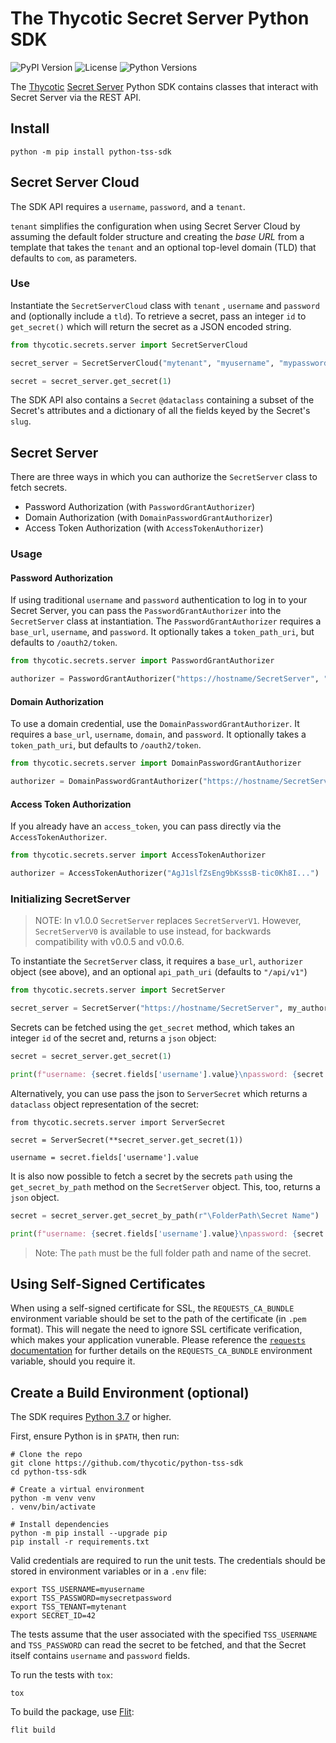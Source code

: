 # The Thycotic Secret Server Python SDK

![PyPI Version](https://img.shields.io/pypi/v/python-tss-sdk) ![License](https://img.shields.io/github/license/thycotic/python-tss-sdk) ![Python Versions](https://img.shields.io/pypi/pyversions/python-tss-sdk)

The [Thycotic](https://thycotic.com/) [Secret Server](https://thycotic.com/products/secret-server/) Python SDK contains classes that interact with Secret Server via the REST API.

## Install

```shell
python -m pip install python-tss-sdk
```

## Secret Server Cloud

The SDK API requires a `username`, `password`, and a `tenant`.

`tenant` simplifies the configuration when using Secret Server Cloud by assuming the default folder structure and creating the _base URL_ from a template that takes the `tenant` and an optional top-level domain (TLD) that defaults to `com`, as parameters.

### Use

Instantiate the `SecretServerCloud` class with `tenant` , `username` and `password` and (optionally include a `tld`). To retrieve a secret, pass an integer `id` to `get_secret()` which will return the secret as a JSON encoded string.

```python
from thycotic.secrets.server import SecretServerCloud

secret_server = SecretServerCloud("mytenant", "myusername", "mypassword")

secret = secret_server.get_secret(1)
```

The SDK API also contains a `Secret` `@dataclass` containing a subset of the Secret's attributes and a dictionary of all the fields keyed by the Secret's `slug`.

## Secret Server

There are three ways in which you can authorize the `SecretServer` class to fetch secrets.

- Password Authorization (with `PasswordGrantAuthorizer`)
- Domain Authorization (with `DomainPasswordGrantAuthorizer`)
- Access Token Authorization (with `AccessTokenAuthorizer`)

### Usage

#### Password Authorization

If using traditional `username` and `password` authentication to log in to your Secret Server, you can pass the `PasswordGrantAuthorizer` into the `SecretServer` class at instantiation. The `PasswordGrantAuthorizer` requires a `base_url`, `username`, and `password`. It optionally takes a `token_path_uri`, but defaults to `/oauth2/token`.

```python
from thycotic.secrets.server import PasswordGrantAuthorizer

authorizer = PasswordGrantAuthorizer("https://hostname/SecretServer", "myusername", "mypassword")
```

#### Domain Authorization

To use a domain credential, use the `DomainPasswordGrantAuthorizer`. It requires a `base_url`, `username`, `domain`, and `password`. It optionally takes a `token_path_uri`, but defaults to `/oauth2/token`.

```python
from thycotic.secrets.server import DomainPasswordGrantAuthorizer

authorizer = DomainPasswordGrantAuthorizer("https://hostname/SecretServer", "myusername", "mydomain", "mypassword")
```

#### Access Token Authorization

If you already have an `access_token`, you can pass directly via the `AccessTokenAuthorizer`.

```python
from thycotic.secrets.server import AccessTokenAuthorizer

authorizer = AccessTokenAuthorizer("AgJ1slfZsEng9bKsssB-tic0Kh8I...")
```

### Initializing SecretServer

> NOTE: In v1.0.0 `SecretServer` replaces `SecretServerV1`. However, `SecretServerV0` is available to use instead, for backwards compatibility with v0.0.5 and v0.0.6.

To instantiate the `SecretServer` class, it requires a `base_url`, `authorizer` object (see above), and an optional `api_path_uri` (defaults to `"/api/v1"`)

```python
from thycotic.secrets.server import SecretServer

secret_server = SecretServer("https://hostname/SecretServer", my_authorizer)
```

Secrets can be fetched using the `get_secret` method, which takes an integer `id` of the secret and, returns a `json` object:

```python
secret = secret_server.get_secret(1)

print(f"username: {secret.fields['username'].value}\npassword: {secret.fields['password'].value}")
```

Alternatively, you can use pass the json to `ServerSecret` which returns a `dataclass` object representation of the secret:

```shell
from thycotic.secrets.server import ServerSecret

secret = ServerSecret(**secret_server.get_secret(1))

username = secret.fields['username'].value
```

It is also now possible to fetch a secret by the secrets `path` using the `get_secret_by_path` method on the `SecretServer` object. This, too, returns a `json` object.

```python
secret = secret_server.get_secret_by_path(r"\FolderPath\Secret Name")

print(f"username: {secret.fields['username'].value}\npassword: {secret.fields['password'].value}")
```

> Note: The `path` must be the full folder path and name of the secret.

## Using Self-Signed Certificates

When using a self-signed certificate for SSL, the `REQUESTS_CA_BUNDLE` environment variable should be set to the path of the certificate (in `.pem` format). This will negate the need to ignore SSL certificate verification, which makes your application vunerable. Please reference the [`requests` documentation](https://docs.python-requests.org/en/master/user/advanced/#ssl-cert-verification) for further details on the `REQUESTS_CA_BUNDLE` environment variable, should you require it.

## Create a Build Environment (optional)

The SDK requires [Python 3.7](https://www.python.org/downloads/) or higher.

First, ensure Python is in `$PATH`, then run:

```shell
# Clone the repo
git clone https://github.com/thycotic/python-tss-sdk
cd python-tss-sdk

# Create a virtual environment
python -m venv venv
. venv/bin/activate

# Install dependencies
python -m pip install --upgrade pip
pip install -r requirements.txt
```

Valid credentials are required to run the unit tests. The credentials should be stored in environment variables or in a `.env` file:

```shell
export TSS_USERNAME=myusername
export TSS_PASSWORD=mysecretpassword
export TSS_TENANT=mytenant
export SECRET_ID=42
```

The tests assume that the user associated with the specified `TSS_USERNAME` and `TSS_PASSWORD` can read the secret to be fetched, and that the Secret itself contains `username` and `password` fields.

To run the tests with `tox`:

```shell
tox
```

To build the package, use [Flit](https://flit.readthedocs.io/en/latest/):

```shell
flit build
```
